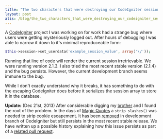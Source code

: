 ```yaml
---
title: "The two characters that were destroying our CodeIgniter sessions"
layout: post
alis: /blog/the_two_characters_that_were_destroying_our_codeigniter_sessions
---
```


A [CodeIgniter] project I was working on for work had a strange bug where
users were getting mysteriously logged out. After hours of debugging I was able
to narrow it down to it's minimal reproduceable form:

~~~php
$this->session->set_userdata('example_session_value', array('\/'));
~~~

Running that line of code will render the current session irretrievable. We
were running version 2.1.3. I also tried the most recent stable version (2.1.4)
and the bug persists. However, the current development branch seems immune to
the bug.

While I don't exactly understand why it breaks, it has something to do with the
escaping CodeIgniter does before it serializes the session array to store it in
the database.

**Update:** (Dec 21st, 2013) After considerable digging my [brother] and
I found the root of the problem. In the days of [Magic Quotes]
a `strip_slashes()` was needed to strip cookie escapement. It has been
[removed] in development branch of CodeIgniter but still persists in the most
recent stable release. We have written up a possible history explaining how
this issue persists as part of a [related pull request].

[CodeIgniter]: http://ellislab.com/codeigniter
[brother]: http://thatsmathematics.com
[Magic Quotes]: http://www.php.net/magic_quotes
[removed]: https://github.com/EllisLab/CodeIgniter/commit/ca20d8
[related pull request]: https://github.com/EllisLab/CodeIgniter/pull/2784
